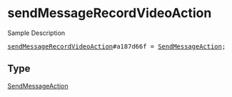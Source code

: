 # sendMessageRecordVideoAction

Sample Description

<pre>
<a href="../constructor/sendMessageRecordVideoAction.md">sendMessageRecordVideoAction</a>#a187d66f = <a href="../type/SendMessageAction.md">SendMessageAction</a>;</pre>

## Type

<a href="../type/SendMessageAction.md">SendMessageAction</a>
